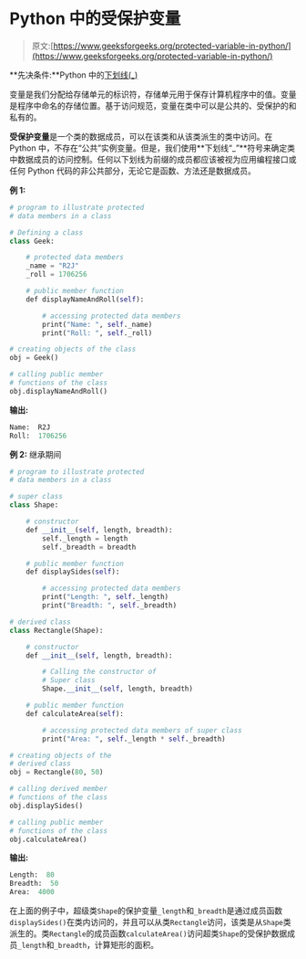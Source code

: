 # Python 中的受保护变量

> 原文:[https://www.geeksforgeeks.org/protected-variable-in-python/](https://www.geeksforgeeks.org/protected-variable-in-python/)

**先决条件:**Python 中的[下划线(_)](https://www.geeksforgeeks.org/underscore-_-python/)

变量是我们分配给存储单元的标识符，存储单元用于保存计算机程序中的值。变量是程序中命名的存储位置。基于访问规范，变量在类中可以是公共的、受保护的和私有的。

**受保护变量**是一个类的数据成员，可以在该类和从该类派生的类中访问。在 Python 中，不存在“公共”实例变量。但是，我们使用**下划线“_”**符号来确定类中数据成员的访问控制。任何以下划线为前缀的成员都应该被视为应用编程接口或任何 Python 代码的非公共部分，无论它是函数、方法还是数据成员。

**例 1:**

```py
# program to illustrate protected
# data members in a class 

# Defining a class
class Geek: 

    # protected data members 
    _name = "R2J"
    _roll = 1706256

    # public member function 
    def displayNameAndRoll(self): 

        # accessing protected data members 
        print("Name: ", self._name) 
        print("Roll: ", self._roll) 

# creating objects of the class         
obj = Geek() 

# calling public member 
# functions of the class 
obj.displayNameAndRoll() 
```

**输出:**

```py
Name:  R2J
Roll:  1706256

```

**例 2:** 继承期间

```py
# program to illustrate protected
# data members in a class 

# super class 
class Shape: 

    # constructor 
    def __init__(self, length, breadth): 
        self._length = length
        self._breadth = breadth 

    # public member function 
    def displaySides(self): 

        # accessing protected data members 
        print("Length: ", self._length) 
        print("Breadth: ", self._breadth) 

# derived class 
class Rectangle(Shape): 

    # constructor 
    def __init__(self, length, breadth): 

        # Calling the constructor of
        # Super class
        Shape.__init__(self, length, breadth) 

    # public member function 
    def calculateArea(self): 

        # accessing protected data members of super class 
        print("Area: ", self._length * self._breadth) 

# creating objects of the 
# derived class         
obj = Rectangle(80, 50) 

# calling derived member 
# functions of the class
obj.displaySides()

# calling public member
# functions of the class 
obj.calculateArea() 
```

**输出:**

```py
Length:  80
Breadth:  50
Area:  4000

```

在上面的例子中，超级类`Shape`的保护变量`_length`和`_breadth`是通过成员函数`displaySides()`在类内访问的，并且可以从类`Rectangle`访问，该类是从`Shape`类派生的。类`Rectangle`的成员函数`calculateArea()`访问超类`Shape`的受保护数据成员`_length`和`_breadth`，计算矩形的面积。